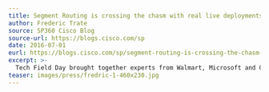 ```yaml
---
title: Segment Routing is crossing the chasm with real live deployments!
author: Frederic Trate
source: SP360 Cisco Blog
source-url: https://blogs.cisco.com/sp
date: 2016-07-01
eurl: https://blogs.cisco.com/sp/segment-routing-is-crossing-the-chasm-with-real-live-deployments
excerpt: >-
  Tech Field Day brought together experts from Walmart, Microsoft and Comcast to discuss and share their perspective on Segment Routing.
teaser: images/press/fredric-1-460x230.jpg
---
```

